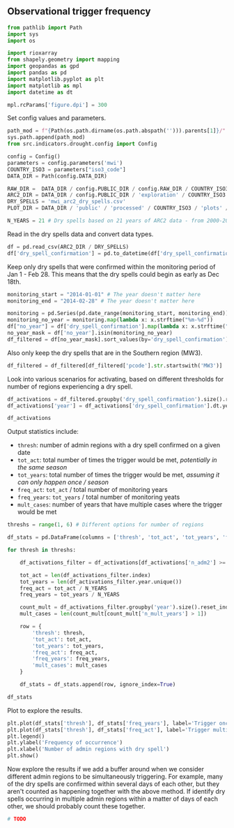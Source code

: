 ## Observational trigger frequency

```python
from pathlib import Path
import sys
import os

import rioxarray
from shapely.geometry import mapping
import geopandas as gpd
import pandas as pd
import matplotlib.pyplot as plt
import matplotlib as mpl
import datetime as dt

mpl.rcParams['figure.dpi'] = 300
```

Set config values and parameters.

```python
path_mod = f"{Path(os.path.dirname(os.path.abspath(''))).parents[1]}/"
sys.path.append(path_mod)
from src.indicators.drought.config import Config

config = Config()
parameters = config.parameters('mwi')
COUNTRY_ISO3 = parameters["iso3_code"]
DATA_DIR = Path(config.DATA_DIR)

RAW_DIR =  DATA_DIR / config.PUBLIC_DIR / config.RAW_DIR / COUNTRY_ISO3
ARC2_DIR = DATA_DIR / config.PUBLIC_DIR / 'exploration' / COUNTRY_ISO3 / 'arc2'
DRY_SPELLS = 'mwi_arc2_dry_spells.csv'
PLOT_DIR = DATA_DIR / 'public' / 'processed' / COUNTRY_ISO3 / 'plots' / 'dry_spells' / 'arc2'

N_YEARS = 21 # Dry spells based on 21 years of ARC2 data - from 2000-2020, inclusive
```

Read in the dry spells data and convert data types.

```python
df = pd.read_csv(ARC2_DIR / DRY_SPELLS)
df['dry_spell_confirmation'] = pd.to_datetime(df['dry_spell_confirmation'])
```

Keep only dry spells that were confirmed within the monitoring period of Jan 1 - Feb 28. This means that the dry spells could begin as early as Dec 18th.

```python
monitoring_start = "2014-01-01" # The year doesn't matter here
monitoring_end = "2014-02-28" # The year doesn't matter here

monitoring = pd.Series(pd.date_range(monitoring_start, monitoring_end))
monitoring_no_year = monitoring.map(lambda x: x.strftime("%m-%d"))
df["no_year"] = df['dry_spell_confirmation'].map(lambda x: x.strftime("%m-%d"))
no_year_mask = df['no_year'].isin(monitoring_no_year)
df_filtered = df[no_year_mask].sort_values(by='dry_spell_confirmation')
```

Also only keep the dry spells that are in the Southern region (MW3).

```python
df_filtered = df_filtered[df_filtered['pcode'].str.startswith('MW3')]
```

Look into various scenarios for activating, based on different thresholds for number of regions experiencing a dry spell.

```python
df_activations = df_filtered.groupby('dry_spell_confirmation').size().reset_index(name='n_adm2')
df_activations['year'] = df_activations['dry_spell_confirmation'].dt.year
```

```python
df_activations
```

Output statistics include: 
- `thresh`: number of admin regions with a dry spell confirmed on a given date
- `tot_act`: total number of times the trigger would be met, *potentially in the same season*
- `tot_years`: total number of times the trigger would be met, *assuming it can only happen once / season*
- `freq_act`: `tot_act` / total number of monitoring years
- `freq_years`: `tot_years` / total number of monitoring yeats
- `mult_cases`: number of years that have multiple cases where the trigger would be met

```python
threshs = range(1, 6) # Different options for number of regions

df_stats = pd.DataFrame(columns = ['thresh', 'tot_act', 'tot_years', 'freq_act', 'freq_years', 'mult_cases'])

for thresh in threshs: 

    df_activations_filter = df_activations[df_activations['n_adm2'] >= thresh]

    tot_act = len(df_activations_filter.index)
    tot_years = len(df_activations_filter.year.unique())
    freq_act = tot_act / N_YEARS
    freq_years = tot_years / N_YEARS

    count_mult = df_activations_filter.groupby('year').size().reset_index(name='n_mult_years')
    mult_cases = len(count_mult[count_mult['n_mult_years'] > 1])

    row = {
        'thresh': thresh, 
        'tot_act': tot_act, 
        'tot_years': tot_years, 
        'freq_act': freq_act, 
        'freq_years': freq_years, 
        'mult_cases': mult_cases
    }

    df_stats = df_stats.append(row, ignore_index=True)
```

```python
df_stats
```

Plot to explore the results.

```python
plt.plot(df_stats['thresh'], df_stats['freq_years'], label='Trigger once / season')
plt.plot(df_stats['thresh'], df_stats['freq_act'], label='Trigger multiple / season')
plt.legend()
plt.ylabel('Frequency of occurrence')
plt.xlabel('Number of admin regions with dry spell')
plt.show()
```

Now explore the results if we add a buffer around when we consider different admin regions to be simultaneously triggering. For example, many of the dry spells are confirmed within several days of each other, but they aren't counted as happening together with the above method. If identify dry spells occurring in multiple admin regions within a matter of days of each other, we should probably count these together.

```python
# TODO
```
